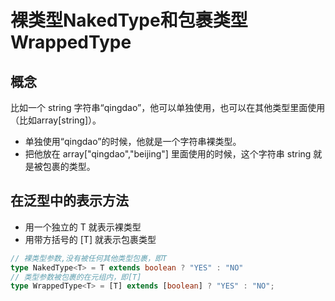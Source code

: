 # 裸类型NakedType和包裹类型WrappedType

## 概念

比如一个 string 字符串“qingdao”，他可以单独使用，也可以在其他类型里面使用（比如array[string]）。

* 单独使用“qingdao”的时候，他就是一个字符串裸类型。
* 把他放在 array["qingdao","beijing"] 里面使用的时候，这个字符串 string 就是被包裹的类型。

## 在泛型中的表示方法

* 用一个独立的 T 就表示裸类型
* 用带方括号的 [T] 就表示包裹类型

```typescript
// 裸类型参数,没有被任何其他类型包裹，即T
type NakedType<T> = T extends boolean ? "YES" : "NO"
// 类型参数被包裹的在元组内，即[T]
type WrappedType<T> = [T] extends [boolean] ? "YES" : "NO";
```

